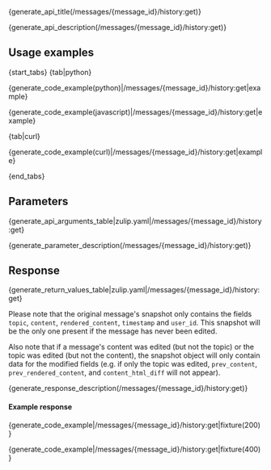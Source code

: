 {generate_api_title(/messages/{message_id}/history:get)}

{generate_api_description(/messages/{message_id}/history:get)}

## Usage examples

{start_tabs}
{tab|python}

{generate_code_example(python)|/messages/{message_id}/history:get|example}

{generate_code_example(javascript)|/messages/{message_id}/history:get|example}

{tab|curl}

{generate_code_example(curl)|/messages/{message_id}/history:get|example}

{end_tabs}

## Parameters

{generate_api_arguments_table|zulip.yaml|/messages/{message_id}/history:get}

{generate_parameter_description(/messages/{message_id}/history:get)}

## Response

{generate_return_values_table|zulip.yaml|/messages/{message_id}/history:get}

Please note that the original message's snapshot only contains the fields
`topic`, `content`, `rendered_content`, `timestamp` and `user_id`. This
snapshot will be the only one present if the message has never been edited.

Also note that if a message's content was edited (but not the topic)
or the topic was edited (but not the content), the snapshot object
will only contain data for the modified fields (e.g. if only the topic
was edited, `prev_content`, `prev_rendered_content`, and
`content_html_diff` will not appear).

{generate_response_description(/messages/{message_id}/history:get)}

#### Example response

{generate_code_example|/messages/{message_id}/history:get|fixture(200)}

{generate_code_example|/messages/{message_id}/history:get|fixture(400)}
